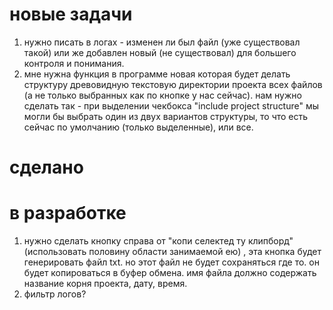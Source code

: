 


# новые задачи

1. нужно писать в логах - изменен ли был файл (уже существовал такой) или же добавлен новый (не существовал) для большего контроля и понимания.
3. мне нужна функция в программе новая которая будет делать структуру древовидную текстовую директории проекта всех файлов (а не только выбранных как по кнопке у нас сейчас). нам нужно сделать так - при выделении чекбокса "include project structure" мы могли бы выбрать один из двух вариантов структуры, то что есть сейчас по умолчанию (только выделенные), или все.







# сделано





# в разработке

1. нужно сделать кнопку справа от "копи селектед ту клипборд" (использовать половину области занимаемой ею) , эта кнопка будет генерировать файл txt. но этот файл не будет сохраняться где то. он будет копироваться в буфер обмена. имя файла должно содержать название корня проекта, дату, время.
2. фильтр логов?
